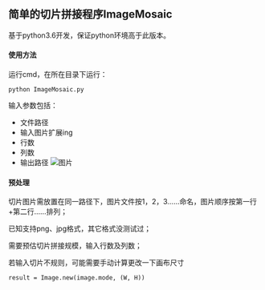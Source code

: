 ## 简单的切片拼接程序ImageMosaic

基于python3.6开发，保证python环境高于此版本。

#### 使用方法

运行cmd，在所在目录下运行：

```
python ImageMosaic.py
```

输入参数包括：

- 文件路径
- 输入图片扩展ing
- 行数
- 列数
- 输出路径
![图片](https://user-images.githubusercontent.com/106393608/232687131-2a4ba12e-c290-4d1c-b3d2-e20bbf30a7aa.png)



#### 预处理

切片图片需放置在同一路径下，图片文件按1，2，3……命名，图片顺序按第一行+第二行……排列；

已知支持png、jpg格式，其它格式没测试过；

需要预估切片拼接规模，输入行数及列数；

若输入切片不规则，可能需要手动计算更改一下画布尺寸

```
result = Image.new(image.mode, (W, H))
```

